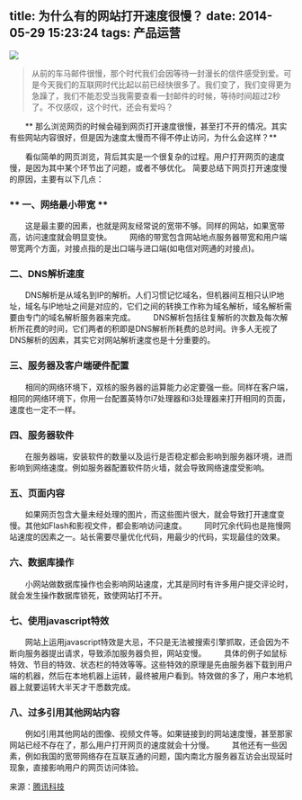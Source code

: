 title: 为什么有的网站打开速度很慢？
date: 2014-05-29 15:23:24
tags: 产品运营
---
![](http://image.woshipm.com/wp-files/2014/05/20120918224012_TNPE8.thumb_.600_0.jpeg)
<blockquote><p>从前的车马邮件很慢，那个时代我们会因等待一封漫长的信件感受到爱。可是今天我们的互联网时代比起以前已经快很多了。我们变了，我们变得更为急躁了，我们不能忍受当我需要查看一封邮件的时候，等待时间超过2秒了。不仅感叹，这个时代，还会有爱吗？</p></blockquote>
　　** 那么浏览网页的时候会碰到网页打开速度很慢，甚至打不开的情况。其实有些网站内容很好，但是因为速度太慢而不得不停止访问，为什么会这样？**

　　看似简单的网页浏览，背后其实是一个很复杂的过程。用户打开网页的速度慢，是因为其中某个环节出了问题，或者不够优化。
简要总结下网页打开速度慢的原因，主要有以下几点：

<!-- more -->

### ** 一、网络最小带宽 **
　　这是最主要的因素，也就是网友经常说的宽带不够。同样的网站，如果宽带高，访问速度就会明显变快。
　　网络的带宽包含网站地点服务器带宽和用户端带宽两个方面，对接点指的是出口端与进口端(如电信对网通的对接点)。
### 二、DNS解析速度
　　DNS解析是从域名到IP的解析。人们习惯记忆域名，但机器间互相只认IP地址，域名与IP地址之间是对应的，它们之间的转换工作称为域名解析，域名解析需要由专门的域名解析服务器来完成。
　　DNS解析包括往复解析的次数及每次解析所花费的时间，它们两者的积即是DNS解析所耗费的总时间。许多人无视了DNS解析的因素，其实它对网站解析速度也是十分重要的。
### 三、服务器及客户端硬件配置
　　相同的网络环境下，双核的服务器的运算能力必定要强一些。同样在客户端，相同的网络环境下，你用一台配置英特尔i7处理器和i3处理器来打开相同的页面，速度也一定不一样。
### 四、服务器软件
　　在服务器端，安装软件的数量以及运行是否稳定都会影响到服务器环境，进而影响到网络速度。例如服务器配置软件防火墙，就会导致网络速度受影响。
### 五、页面内容
　　如果网页包含大量未经处理的图片，而这些图片很大，就会导致打开速度变慢。其他如Flash和影视文件，都会影响访问速度。
　　同时冗余代码也是拖慢网站速度的因素之一。站长需要尽量优化代码，用最少的代码，实现最佳的效果。
### 六、数据库操作
　　小网站做数据库操作也会影响网站速度，尤其是同时有许多用户提交评论时，就会发生操作数据库锁死，致使网站打不开。
### 七、使用javascript特效
　　网站上运用javascript特效是大忌，不只是无法被搜索引擎抓取，还会因为不断向服务器提出请求，导致添加服务器负担，网站变慢。
　　具体的例子如鼠标特效、节目的特效、状态栏的特效等等。这些特效的原理是先由服务器下载到用户端的机器，然后在本地机器上运转，最终被用户看到。特效做的多了，用户本地机器上就要运转大半天才干悉数完成。
### 八、过多引用其他网站内容
　　例如引用其他网站的图像、视频文件等。如果链接到的网站速度慢，甚至那家网站已经不存在了，那么用户打开网页的速度就会十分慢。
　　其他还有一些因素，例如我国的宽带网络存在互联互通的问题，国内南北方服务器互访会出现延时现象，直接影响用户的网页访问体验。
<p>来源：<a href="http://tech.qq.com/a/20140524/004094.htm" target="_blank">腾讯科技</a></p>
